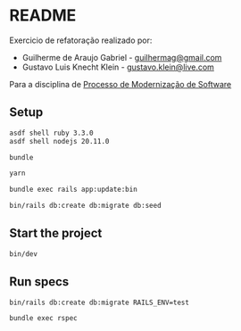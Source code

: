 # README

Exercicio de refatoração realizado por:

- Guilherme de Araujo Gabriel - <guilhermag@gmail.com>
- Gustavo Luis Knecht Klein - <gustavo.klein@live.com>

Para a disciplina de [Processo de Modernização de Software](https://gist.github.com/tiagogeraldi/dd1fc01db7194166a79a57cd2d5e19de)

## Setup

```sh
asdf shell ruby 3.3.0
asdf shell nodejs 20.11.0

bundle

yarn

bundle exec rails app:update:bin

bin/rails db:create db:migrate db:seed
```

## Start the project

```sh
bin/dev
```

## Run specs

```sh
bin/rails db:create db:migrate RAILS_ENV=test

bundle exec rspec
```
